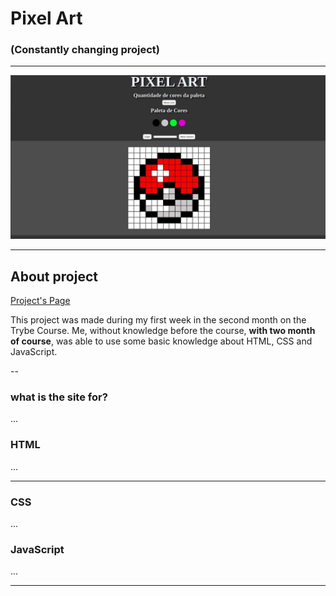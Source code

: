 # Pixel Art

### (Constantly changing project)

---

![Project's Image](./img/project-image.jpeg)

---

## About project

[Project's Page](https://murilo-rainho.github.io/Pixel-Art/)

This project was made during my first week in the second month on the Trybe Course. Me, without knowledge before the course, **with two month of course**, was able to use some basic knowledge about HTML, CSS and JavaScript.

--

### what is the site for?

...

### HTML

...

---

### CSS

...

### JavaScript

...

---
